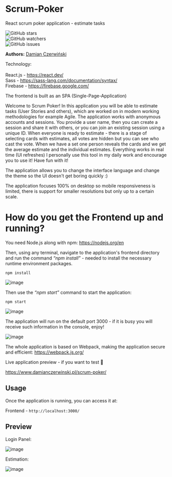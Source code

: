 # Scrum-Poker
React scrum poker application - estimate tasks

![GitHub stars](https://img.shields.io/github/stars/damianczer/scrum-poker?style=social) <br>
![GitHub watchers](https://img.shields.io/github/watchers/damianczer/scrum-poker?style=social) <br>
![GitHub issues](https://img.shields.io/github/issues/damianczer/scrum-poker?style=flat-square) <br>

**Authors:** [Damian Czerwiński](https://github.com/damianczer/)

Technology: <br><br>
React.js  - https://react.dev/ <br> 
Sass - https://sass-lang.com/documentation/syntax/ <br>
Firebase - https://firebase.google.com/

The frontend is built as an SPA (Single-Page-Application) <br>

Welcome to Scrum Poker! In this application you will be able to estimate tasks (User Stories and others), which are worked on in modern working methodologies for example Agile. The application works with anonymous accounts and sessions. You provide a user name, then you can create a session and share it with others, or you can join an existing session using a unique ID. When everyone is ready to estimate - there is a stage of selecting cards with estimates, all votes are hidden but you can see who cast the vote. When we have a set one person reveals the cards and we get the average estimate and the individual estimates. Everything works in real time (UI refreshes) I personally use this tool in my daily work and encourage you to use it! Have fun with it!
<br>

The application allows you to change the interface language and change the theme so the UI doesn't get boring quickly :) <br>

The application focuses 100% on desktop so mobile responsiveness is limited, there is support for smaller resolutions but only up to a certain scale.

 <h1>How do you get the Frontend up and running?</h1>

 You need Node.js along with npm: https://nodejs.org/en

 Then, using any terminal, navigate to the application's frontend directory and run the command _“npm install”_ - needed to install the necessary runtime environment packages.

 ```
 npm install
 ```

![image](https://github.com/user-attachments/assets/9b9893a8-5d7f-44a0-bab0-b2b6c2b2f52f)


Then use the _“npm start”_ command to start the application:

 ```
 npm start
 ```

![image](https://github.com/user-attachments/assets/2a2865ef-fd2c-493d-b958-a9dde0856f4b)

The application will run on the default port 3000 - if it is busy you will receive such information in the console, enjoy!

![image](https://github.com/user-attachments/assets/5a791c0d-3fd0-4b5a-9e90-aaf196607f39)

The whole application is based on Webpack, making the application secure and efficient: https://webpack.js.org/

Live application preview - if you want to test 🤖

https://www.damianczerwinski.pl/scrum-poker/

## Usage
Once the application is running, you can access it at:

Frontend - `http://localhost:3000/`

## Preview

Login Panel:

![image](https://github.com/user-attachments/assets/dba26b66-683b-4090-953e-41ca7fecf66f)

Estimation:

![image](https://github.com/user-attachments/assets/d8dd3d3f-134d-4eab-a1db-830c27680d57)

